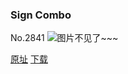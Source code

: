 ### Sign Combo
No.2841
![图片不见了~~~](https://imgs.xkcd.com/comics/sign_combo.png)

[原址](https://xkcd.com//2841) [下载](https://imgs.xkcd.com/comics/sign_combo.png)

